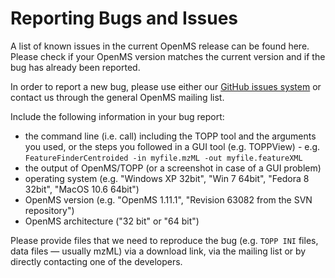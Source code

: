 Reporting Bugs and Issues
=========================

A list of known issues in the current OpenMS release can be found here. Please check if your OpenMS version matches the current version and if the bug has already been reported.

In order to report a new bug, please use either our [GitHub issues system](https://github.com/OpenMS/OpenMS/wiki/Writing-and-labelling-GitHub-issues) or contact us through the general OpenMS mailing list.

Include the following information in your bug report:
* the command line (i.e. call) including the TOPP tool and the arguments you used, or the steps you followed in a GUI tool (e.g. TOPPView) - e.g. `FeatureFinderCentroided -in myfile.mzML -out myfile.featureXML`
* the output of OpenMS/TOPP (or a screenshot in case of a GUI problem)
* operating system (e.g. "Windows XP 32bit", "Win 7 64bit", "Fedora 8 32bit", "MacOS 10.6 64bit")
* OpenMS version (e.g. "OpenMS 1.11.1", "Revision 63082 from the SVN repository")
* OpenMS architecture ("32 bit" or "64 bit")

Please provide files that we need to reproduce the bug (e.g. `TOPP INI` files, data files — usually mzML) via a download link, via the mailing list or by directly contacting one of the developers.
